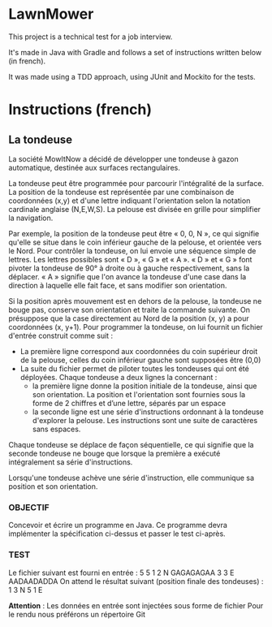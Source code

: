 # LawnMower
This project is a technical test for a job interview.

It's made in Java with Gradle and follows a set of instructions written below (in french).

It was made using a TDD approach, using JUnit and Mockito for the tests.

# Instructions (french)
## La tondeuse
La société MowItNow a décidé de développer une tondeuse à gazon automatique,
destinée aux surfaces rectangulaires.

La tondeuse peut être programmée pour parcourir l'intégralité de la surface. La
position de la tondeuse est représentée par une combinaison de coordonnées (x,y)
et d'une lettre indiquant l'orientation selon la notation cardinale anglaise (N,E,W,S).
La pelouse est divisée en grille pour simplifier la navigation.

Par exemple, la position de la tondeuse peut être « 0, 0, N », ce qui signifie qu'elle
se situe dans le coin inférieur gauche de la pelouse, et orientée vers le Nord.
Pour contrôler la tondeuse, on lui envoie une séquence simple de lettres. Les lettres
possibles sont « D », « G » et « A ». « D » et « G » font pivoter la tondeuse de 90° à
droite ou à gauche respectivement, sans la déplacer. « A » signifie que l'on avance
la tondeuse d'une case dans la direction à laquelle elle fait face, et sans modifier son
orientation.

Si la position après mouvement est en dehors de la pelouse, la tondeuse ne bouge
pas, conserve son orientation et traite la commande suivante.
On présuppose que la case directement au Nord de la position (x, y) a pour
coordonnées (x, y+1).
Pour programmer la tondeuse, on lui fournit un fichier d'entrée construit comme
suit :
- La première ligne correspond aux coordonnées du coin supérieur droit de la pelouse, celles du coin inférieur gauche sont supposées être (0,0)
- La suite du fichier permet de piloter toutes les tondeuses qui ont été déployées. Chaque tondeuse a deux lignes la concernant :
    - la première ligne donne la position initiale de la tondeuse, ainsi que son
orientation. La position et l'orientation sont fournies sous la forme de
2 chiffres et d’une lettre, séparés par un espace
    - la seconde ligne est une série d'instructions ordonnant à la tondeuse
d'explorer la pelouse. Les instructions sont une suite de caractères sans
espaces.

Chaque tondeuse se déplace de façon séquentielle, ce qui signifie que la seconde
tondeuse ne bouge que lorsque la première a exécuté intégralement sa série
d'instructions.

Lorsqu'une tondeuse achève une série d'instruction, elle communique sa position
et son orientation.

### OBJECTIF
Concevoir et écrire un programme en Java. Ce programme devra implémenter la
spécification ci-dessus et passer le test ci-après.
### TEST
Le fichier suivant est fourni en entrée : 5 5 1 2 N GAGAGAGAA 3 3 E AADAADADDA
On attend le résultat suivant (position finale des tondeuses) : 1 3 N 5 1 E

**Attention** : Les données en entrée sont injectées sous forme de fichier
Pour le rendu nous préférons un répertoire Git

